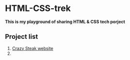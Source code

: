 # HTML-CSS-trek
**This is my playground of sharing HTML & CSS tech porject**

## Project list
1. [Crazy Steak website][1]
2. 

[1]: https://github.com/jasonLuFa/HTML-CSSTrek/tree/main/crazy_steak
